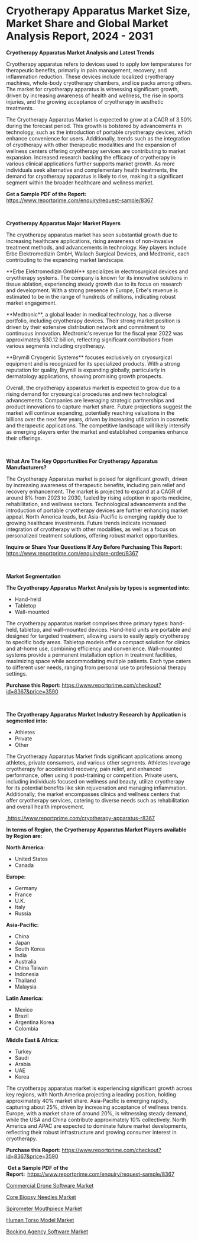 <p><h1>Cryotherapy Apparatus Market Size, Market Share and Global Market Analysis Report, 2024 - 2031</h1></p><p><strong>Cryotherapy Apparatus Market Analysis and Latest Trends</strong></p>
<p><p>Cryotherapy apparatus refers to devices used to apply low temperatures for therapeutic benefits, primarily in pain management, recovery, and inflammation reduction. These devices include localized cryotherapy machines, whole-body cryotherapy chambers, and ice packs among others. The market for cryotherapy apparatus is witnessing significant growth, driven by increasing awareness of health and wellness, the rise in sports injuries, and the growing acceptance of cryotherapy in aesthetic treatments.</p><p>The Cryotherapy Apparatus Market is expected to grow at a CAGR of 3.50% during the forecast period. This growth is bolstered by advancements in technology, such as the introduction of portable cryotherapy devices, which enhance convenience for users. Additionally, trends such as the integration of cryotherapy with other therapeutic modalities and the expansion of wellness centers offering cryotherapy services are contributing to market expansion. Increased research backing the efficacy of cryotherapy in various clinical applications further supports market growth. As more individuals seek alternative and complementary health treatments, the demand for cryotherapy apparatus is likely to rise, making it a significant segment within the broader healthcare and wellness market.</p></p>
<p><strong>Get a Sample PDF of the Report:&nbsp;</strong> <a href="https://www.reportprime.com/enquiry/request-sample/8367?utm_campaign=1091&utm_medium=2&utm_source=Github&utm_content=ia&utm_term=02102024&utm_id=cryotherapy-apparatus">https://www.reportprime.com/enquiry/request-sample/8367</a></p>
<p>&nbsp;</p>
<p><strong>Cryotherapy Apparatus Major Market Players</strong></p>
<p><p>The cryotherapy apparatus market has seen substantial growth due to increasing healthcare applications, rising awareness of non-invasive treatment methods, and advancements in technology. Key players include Erbe Elektromedizin GmbH, Wallach Surgical Devices, and Medtronic, each contributing to the expanding market landscape.</p><p>**Erbe Elektromedizin GmbH** specializes in electrosurgical devices and cryotherapy systems. The company is known for its innovative solutions in tissue ablation, experiencing steady growth due to its focus on research and development. With a strong presence in Europe, Erbe's revenue is estimated to be in the range of hundreds of millions, indicating robust market engagement.</p><p>**Medtronic**, a global leader in medical technology, has a diverse portfolio, including cryotherapy devices. Their strong market position is driven by their extensive distribution network and commitment to continuous innovation. Medtronic's revenue for the fiscal year 2022 was approximately $30.12 billion, reflecting significant contributions from various segments including cryotherapy.</p><p>**Brymill Cryogenic Systems** focuses exclusively on cryosurgical equipment and is recognized for its specialized products. With a strong reputation for quality, Brymill is expanding globally, particularly in dermatology applications, showing promising growth prospects.</p><p>Overall, the cryotherapy apparatus market is expected to grow due to a rising demand for cryosurgical procedures and new technological advancements. Companies are leveraging strategic partnerships and product innovations to capture market share. Future projections suggest the market will continue expanding, potentially reaching valuations in the billions over the next few years, driven by increasing utilization in cosmetic and therapeutic applications. The competitive landscape will likely intensify as emerging players enter the market and established companies enhance their offerings.</p></p>
<p>&nbsp;</p>
<p><strong>What Are The Key Opportunities For Cryotherapy Apparatus Manufacturers?</strong></p>
<p><p>The Cryotherapy Apparatus market is poised for significant growth, driven by increasing awareness of therapeutic benefits, including pain relief and recovery enhancement. The market is projected to expand at a CAGR of around 8% from 2023 to 2030, fueled by rising adoption in sports medicine, rehabilitation, and wellness sectors. Technological advancements and the introduction of portable cryotherapy devices are further enhancing market appeal. North America leads, but Asia-Pacific is emerging rapidly due to growing healthcare investments. Future trends indicate increased integration of cryotherapy with other modalities, as well as a focus on personalized treatment solutions, offering robust market opportunities.</p></p>
<p><strong>Inquire or Share Your Questions If Any Before Purchasing This Report:</strong> <a href="https://www.reportprime.com/enquiry/pre-order/8367?utm_campaign=1091&utm_medium=2&utm_source=Github&utm_content=ia&utm_term=02102024&utm_id=cryotherapy-apparatus">https://www.reportprime.com/enquiry/pre-order/8367</a></p>
<p>&nbsp;</p>
<p><strong>Market Segmentation</strong></p>
<p><strong>The Cryotherapy Apparatus Market Analysis by types is segmented into:</strong></p>
<p><ul><li>Hand-held</li><li>Tabletop</li><li>Wall-mounted</li></ul></p>
<p><p>The cryotherapy apparatus market comprises three primary types: hand-held, tabletop, and wall-mounted devices. Hand-held units are portable and designed for targeted treatment, allowing users to easily apply cryotherapy to specific body areas. Tabletop models offer a compact solution for clinics and at-home use, combining efficiency and convenience. Wall-mounted systems provide a permanent installation option in treatment facilities, maximizing space while accommodating multiple patients. Each type caters to different user needs, ranging from personal use to professional therapy settings.</p></p>
<p><strong>Purchase this Report:&nbsp;</strong><a href="https://www.reportprime.com/checkout?id=8367&price=3590&utm_campaign=1091&utm_medium=2&utm_source=Github&utm_content=ia&utm_term=02102024&utm_id=cryotherapy-apparatus">https://www.reportprime.com/checkout?id=8367&price=3590</a></p>
<p>&nbsp;</p>
<p><strong>The Cryotherapy Apparatus Market Industry Research by Application is segmented into:</strong></p>
<p><ul><li>Athletes</li><li>Private</li><li>Other</li></ul></p>
<p><p>The Cryotherapy Apparatus Market finds significant applications among athletes, private consumers, and various other segments. Athletes leverage cryotherapy for accelerated recovery, pain relief, and enhanced performance, often using it post-training or competition. Private users, including individuals focused on wellness and beauty, utilize cryotherapy for its potential benefits like skin rejuvenation and managing inflammation. Additionally, the market encompasses clinics and wellness centers that offer cryotherapy services, catering to diverse needs such as rehabilitation and overall health improvement.</p></p>
<p><a href="https://www.reportprime.com/cryotherapy-apparatus-r8367?utm_campaign=1091&utm_medium=2&utm_source=Github&utm_content=ia&utm_term=02102024&utm_id=cryotherapy-apparatus">&nbsp;https://www.reportprime.com/cryotherapy-apparatus-r8367</a></p>
<p><strong>In terms of Region, the Cryotherapy Apparatus Market Players available by Region are:</strong></p>
<p>
    <p> <strong> North America: </strong>
        <ul>
            <li>United States</li>
            <li>Canada</li>
        </ul>
        </p> 
    <p> <strong> Europe: </strong>
        <ul>
            <li>Germany</li>
            <li>France</li>
            <li>U.K.</li>
            <li>Italy</li>
            <li>Russia</li>
        </ul>
        </p> 
    <p> <strong> Asia-Pacific: </strong>
        <ul>
            <li>China</li>
            <li>Japan</li>
            <li>South Korea</li>
            <li>India</li>
            <li>Australia</li>
            <li>China Taiwan</li>
            <li>Indonesia</li>
            <li>Thailand</li>
            <li>Malaysia</li>
        </ul>
        </p> 
    <p> <strong> Latin America: </strong>
        <ul>
            <li>Mexico</li>
            <li>Brazil</li>
            <li>Argentina Korea</li>
            <li>Colombia</li>
        </ul>
        </p> 
    <p> <strong> Middle East & Africa: </strong>
        <ul>
            <li>Turkey</li>
            <li>Saudi</li>
            <li>Arabia</li>
            <li>UAE</li>
            <li>Korea</li>
        </ul>
    </p>
    </p>
<p><p>The cryotherapy apparatus market is experiencing significant growth across key regions, with North America projecting a leading position, holding approximately 40% market share. Asia-Pacific is emerging rapidly, capturing about 25%, driven by increasing acceptance of wellness trends. Europe, with a market share of around 20%, is witnessing steady demand, while the USA and China contribute approximately 10% collectively. North America and APAC are expected to dominate future market developments, reflecting their robust infrastructure and growing consumer interest in cryotherapy.</p></p>
<p><strong>Purchase this Report: </strong><a href="https://www.reportprime.com/checkout?id=8367&price=3590&utm_campaign=1091&utm_medium=2&utm_source=Github&utm_content=ia&utm_term=02102024&utm_id=cryotherapy-apparatus">https://www.reportprime.com/checkout?id=8367&price=3590</a></p>
<p>&nbsp;<strong>Get a Sample PDF of the Report:&nbsp;&nbsp;</strong><a href="https://www.reportprime.com/enquiry/request-sample/8367?utm_campaign=1091&utm_medium=2&utm_source=Github&utm_content=ia&utm_term=02102024&utm_id=cryotherapy-apparatus">https://www.reportprime.com/enquiry/request-sample/8367</a></p>
<p><strong></strong></p>
<p><p><a href="https://www.linkedin.com/pulse/global-commercial-drone-software-market-size-expected-experience-hvycf?utm_campaign=1091&utm_medium=2&utm_source=Github&utm_content=ia&utm_term=02102024&utm_id=cryotherapy-apparatus">Commercial Drone Software Market</a></p><p><a href="https://github.com/KimNDobson/Market-Research-Report-List-1/blob/main/core-biopsy-needles-market.md?utm_campaign=1091&utm_medium=2&utm_source=Github&utm_content=ia&utm_term=02102024&utm_id=cryotherapy-apparatus">Core Biopsy Needles Market</a></p><p><a href="https://issuu.com/reportprime-2/docs/spirometer-mouthpiece-market-size-2_0c3992f37f15ba?utm_campaign=1091&utm_medium=2&utm_source=Github&utm_content=ia&utm_term=02102024&utm_id=cryotherapy-apparatus">Spirometer Mouthpiece Market</a></p><p><a href="https://issuu.com/reportprime-2/docs/human-torso-model-market-size-2030._6d497916e61545?utm_campaign=1091&utm_medium=2&utm_source=Github&utm_content=ia&utm_term=02102024&utm_id=cryotherapy-apparatus">Human Torso Model Market</a></p><p><a href="https://www.linkedin.com/pulse/global-booking-agency-software-market-sector2024-2031-metrics-rgckf?utm_campaign=1091&utm_medium=2&utm_source=Github&utm_content=ia&utm_term=02102024&utm_id=cryotherapy-apparatus">Booking Agency Software Market</a></p></p>